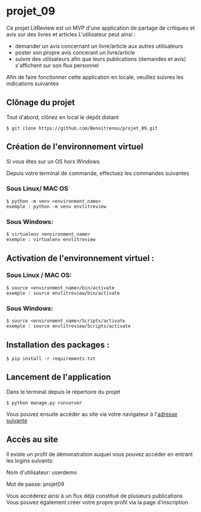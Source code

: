 # projet_09

Ce projet LitReview est un MVP d'une application de partage de critiques et avis sur des livres et articles
L'utilisateur peut ainsi : 
  - demander un avis concernant un livre/article aux autres utilisateurs
  - poster son propre avis concerant un livre/article
  - suivre des utilisateurs afin que leurs publications (demandes et avis) s'affichent sur son flux personnel

Afin de faire fonctionner cette application en locale, veuillez suivres les indications suivantes

## Clônage du projet

Tout d'abord, clônez en local le dépôt distant

    $ git clone https://github.com/Benoitrenou/projet_09.git

## Création de l'environnement virtuel

Si vous êtes sur un OS hors Windows 

Depuis votre terminal de commande, effectuez les commandes suivantes 

### Sous Linux/ MAC OS

    $ python -m venv <environment_name>
    exemple : python -m venv envlitreview
    
### Sous Windows:
    
    $ virtualenv <environment_name>
    exemple : virtualenv envlitreview 
    
## Activation de l'environnement virtuel : 

### Sous Linux / MAC OS:

    $ source <environment_name>/bin/activate
    exemple : source envlitreview/bin/activate
   
### Sous Windows:

    $ source <environment_name>/Scripts/activate
    exemple : source envlitreview/Scripts/activate
    
## Installation des packages : 

    $ pip install -r requirements.txt
    
## Lancement de l'application

Dans le terminal depuis le répertoire du projet

    $ python manage.py runserver

Vous pouvez ensuite accéder au site via votre navigateur à l'[adresse suivante](http://127.0.0.1:8000/)

## Accès au site

Il existe un profil de démonstration auquel vous pouvez accéder en entrant les logins suivants:

  Nom d'utilisateur: userdemo
  
  Mot de passe: projet09
  
Vous accéderez ainsi à un flux déjà constitué de plusieurs publications
Vous pouvez également créer votre propre profil via la page d'inscription
